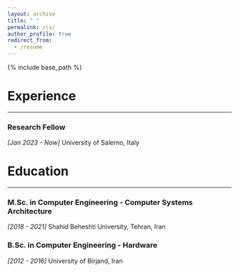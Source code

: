 ```yaml
---
layout: archive
title: " "
permalink: /cv/
author_profile: true
redirect_from:
  - /resume
---
```


{% include base_path %}

# Experience
---
### Research Fellow  
*[Jan 2023 - Now]* University of Salerno, Italy


# Education
---

### M.Sc. in Computer Engineering - Computer Systems Architecture
*[2018 - 2021]*  Shahid Beheshti University, Tehran, Iran

### B.Sc. in Computer Engineering - Hardware
*[2012 - 2016]*  University of Birjand, Iran






<!-- 
Work experience
======
* Summer 2015: Research Assistant
  * Github University
  * Duties included: Tagging issues
  * Supervisor: Professor Git

* Fall 2015: Research Assistant
  * Github University
  * Duties included: Merging pull requests
  * Supervisor: Professor Hub
  
Skills
======
* Skill 1
* Skill 2
  * Sub-skill 2.1
  * Sub-skill 2.2
  * Sub-skill 2.3
* Skill 3

Publications
======
  <ul>{% for post in site.publications %}
    {% include archive-single-cv.html %}
  {% endfor %}</ul>
  
Talks
======
  <ul>{% for post in site.talks %}
    {% include archive-single-talk-cv.html %}
  {% endfor %}</ul>
  
Teaching
======
  <ul>{% for post in site.teaching %}
    {% include archive-single-cv.html %}
  {% endfor %}</ul>
  
Service and leadership
======
* Currently signed in to 43 different slack teams -->
